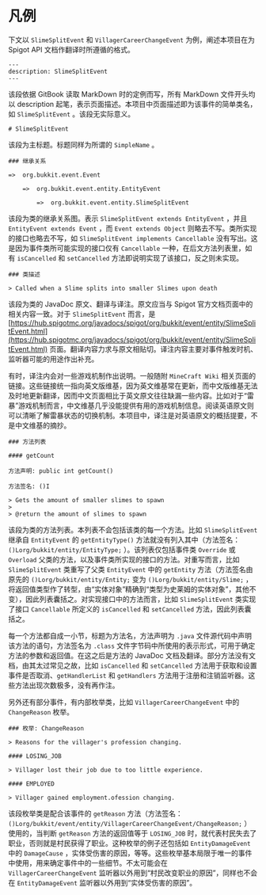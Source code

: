 # 凡例

下文以 `SlimeSplitEvent` 和 `VillagerCareerChangeEvent` 为例，阐述本项目在为 Spigot API 文档作翻译时所遵循的格式。

```
---
description: SlimeSplitEvent
---
```

该段依据 GitBook 读取 MarkDown 时的定例而写，所有 MarkDown 文件开头均以 description 起笔，表示页面描述。本项目中页面描述即为该事件的简单类名，如 `SlimeSplitEvent` 。该段无实际意义。

```
# SlimeSplitEvent
```

该段为主标题。标题同样为所谓的 `SimpleName` 。

```
### 继承关系

=>  org.bukkit.event.Event

    =>  org.bukkit.event.entity.EntityEvent

        =>  org.bukkit.event.entity.SlimeSplitEvent
```

该段为类的继承关系图。表示 `SlimeSplitEvent extends EntityEvent` ，并且 `EntityEvent extends Event` ，而 `Event extends Object` 则略去不写。类所实现的接口也略去不写，如 `SlimeSplitEvent implements Cancellable` 没有写出。这是因为事件类所可能实现的接口仅有 `Cancellable` 一种，在后文方法列表里，如有 `isCancelled` 和 `setCancelled` 方法即说明实现了该接口，反之则未实现。

```
### 类描述

> Called when a Slime splits into smaller Slimes upon death
```

该段为类的 JavaDoc 原文、翻译与译注。原文应当与 Spigot 官方文档页面中的相关内容一致。对于 `SlimeSplitEvent` 而言，是 [https://hub.spigotmc.org/javadocs/spigot/org/bukkit/event/entity/SlimeSplitEvent.html](https://hub.spigotmc.org/javadocs/spigot/org/bukkit/event/entity/SlimeSplitEvent.html) 页面。翻译内容力求与原文相贴切。译注内容主要对事件触发时机、监听器可能的用途作出补充。

有时，译注内会对一些游戏机制作出说明。一般随附 `MineCraft Wiki` 相关页面的链接。这些链接统一指向英文版维基，因为英文维基常在更新，而中文版维基无法及时地更新翻译，因而中文页面相比于英文原文往往缺漏一些内容。比如对于“雷暴”游戏机制而言，中文维基几乎没能提供有用的游戏机制信息。阅读英语原文则可以清晰了解雷暴状态的切换机制。本项目中，译注是对英语原文的概括提要，不是中文维基的摘抄。

```
### 方法列表

#### getCount

方法声明: public int getCount()

方法签名: ()I

> Gets the amount of smaller slimes to spawn
>
> @return the amount of slimes to spawn
```

该段为类的方法列表。本列表不会包括该类的每一个方法。比如 `SlimeSplitEvent` 继承自 `EntityEvent` 的 `getEntityType()` 方法就没有列入其中（方法签名：`()Lorg/bukkit/entity/EntityType;` ）。该列表仅包括事件类 `Override` 或 `Overload` 父类的方法，以及事件类所实现的接口的方法。对重写而言，比如 `SlimeSplitEvent` 类重写了父类 `EntityEvent` 中的 `getEntity` 方法（方法签名由原先的 `()Lorg/bukkit/entity/Entity;` 变为 `()Lorg/bukkit/entity/Slime;` ，将返回值类型作了转型，由“实体对象”精确到“类型为史莱姆的实体对象”，其他不变），因此列表囊括之。对实现接口中的方法而言，比如 `SlimeSplitEvent` 类实现了接口 `Cancellable` 所定义的 `isCancelled` 和 `setCancelled` 方法，因此列表囊括之。

每一个方法都自成一小节，标题为方法名，方法声明为 `.java` 文件源代码中声明该方法的语句，方法签名为 `.class` 文件字节码中所使用的表示形式，可用于确定方法的参数和返回值。在这之后是方法的 JavaDoc 文档及翻译。部分方法没有文档，由其太过常见之故，比如 `isCancelled` 和 `setCancelled` 方法用于获取和设置事件是否取消、`getHandlerList` 和 `getHandlers` 方法用于注册和注销监听器。这些方法出现次数极多，没有再作注。

另外还有部分事件，有内部枚举类，比如 `VillagerCareerChangeEvent` 中的 `ChangeReason` 枚举。

```
### 枚举: ChangeReason

> Reasons for the villager's profession changing.

#### LOSING_JOB

> Villager lost their job due to too little experience.

#### EMPLOYED

> Villager gained employment.ofession changing.
```

该段枚举类是配合该事件的 `getReason` 方法（方法签名：`()Lorg/bukkit/event/entity/VillagerCareerChangeEvent/ChangeReason;` ）使用的，当判断 `getReason` 方法的返回值等于 `LOSING_JOB` 时，就代表村民失去了职业，否则就是村民获得了职业。这种枚举的例子还包括如 `EntityDamageEvent` 中的 `DamageCause` ，实体受伤害的原因，等等。这些枚举基本局限于唯一的事件中使用，用来确定事件中的一些细节。不太可能会在 `VillagerCareerChangeEvent` 监听器以外用到“村民改变职业的原因”，同样也不会在 `EntityDamageEvent` 监听器以外用到“实体受伤害的原因”。